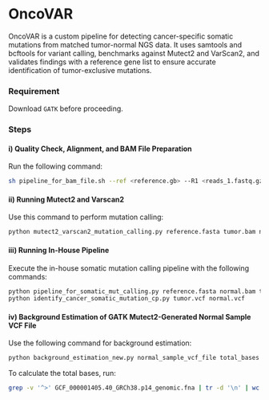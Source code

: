 # OncoVAR
OncoVAR is a custom pipeline for detecting cancer-specific somatic mutations from matched tumor-normal NGS data. It uses samtools and bcftools for variant calling, benchmarks against Mutect2 and VarScan2, and validates findings with a reference gene list to ensure accurate identification of tumor-exclusive mutations.


### Requirement
Download `GATK` before proceeding.

### Steps

#### i) Quality Check, Alignment, and BAM File Preparation
Run the following command:
```bash
sh pipeline_for_bam_file.sh --ref <reference.gb> --R1 <reads_1.fastq.gz> --R2 <reads_2.fastq.gz> --prefix <prefix> --output <output_dir>
```

#### ii) Running Mutect2 and Varscan2
Use this command to perform mutation calling:
```bash
python mutect2_varscan2_mutation_calling.py reference.fasta tumor.bam normal.bam normal_sample_prefix
```

#### iii) Running In-House Pipeline
Execute the in-house somatic mutation calling pipeline with the following commands:
```bash
python pipeline_for_somatic_mut_calling.py reference.fasta normal.bam tumor.bam
python identify_cancer_somatic_mutation_cp.py tumor.vcf normal.vcf
```

#### iv) Background Estimation of GATK Mutect2-Generated Normal Sample VCF File
Use the following command for background estimation:
```bash
python background_estimation_new.py normal_sample_vcf_file total_bases output_prefix
```

To calculate the total bases, run:
```bash
grep -v '^>' GCF_000001405.40_GRCh38.p14_genomic.fna | tr -d '\n' | wc -c
```

